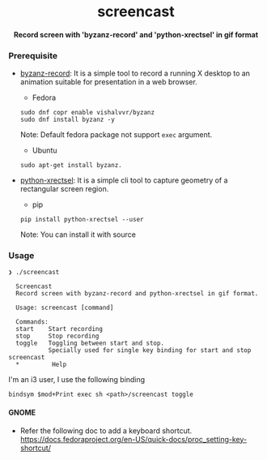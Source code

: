 <h1 align="center"> screencast</h1>
<h4 align="center">Record screen with 'byzanz-record' and 'python-xrectsel' in gif format</h4>

### Prerequisite
- [byzanz-record](git://git.gnome.org/byzanz):
It is a simple tool to record a running X desktop to an animation suitable
for presentation in a web browser.
    - Fedora
    ```
    sudo dnf copr enable vishalvvr/byzanz
    sudo dnf install byzanz -y
    ```
    Note: Default fedora package not support `exec` argument.
    - Ubuntu
    ```
    sudo apt-get install byzanz.
    ```    

- [python-xrectsel](https://github.com/digitronik/python-xrectsel):
It is a simple cli tool to capture geometry of a rectangular screen region.
    - pip
    ```
    pip install python-xrectsel --user
    ```
    Note: You can install it with source

### Usage
```
❯ ./screencast

  Screencast
  Record screen with byzanz-record and python-xrectsel in gif format.

  Usage: screencast [command]

  Commands:
  start    Start recording
  stop	   Stop recording
  toggle   Toggling between start and stop.
           Specially used for single key binding for start and stop screencast
  *         Help
```


I'm an i3 user, I use the following binding
```
bindsym $mod+Print exec sh <path>/screencast toggle
```

#### GNOME


  - Refer the following doc to add a keyboard shortcut.
  https://docs.fedoraproject.org/en-US/quick-docs/proc_setting-key-shortcut/
